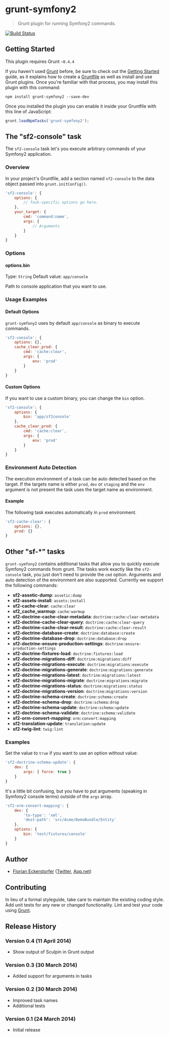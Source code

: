 # grunt-symfony2

> Grunt plugin for running Symfony2 commands.

[![Build Status](https://travis-ci.org/florianeckerstorfer/grunt-symfony2.svg?branch=master)](https://travis-ci.org/florianeckerstorfer/grunt-symfony2)

## Getting Started
This plugin requires Grunt `~0.4.4`

If you haven't used [Grunt](http://gruntjs.com/) before, be sure to check out the [Getting Started](http://gruntjs.com/getting-started) guide, as it explains how to create a [Gruntfile](http://gruntjs.com/sample-gruntfile) as well as install and use Grunt plugins. Once you're familiar with that process, you may install this plugin with this command:

```shell
npm install grunt-symfony2 --save-dev
```

Once you installed the plugin you can enable it inside your Gruntfile with this line of JavaScript:

```js
grunt.loadNpmTasks('grunt-symfony2');
```

## The "sf2-console" task

The `sf2-console` task let's you execute arbitrary commands of your Symfony2 application.

### Overview
In your project's Gruntfile, add a section named `sf2-console` to the data object passed into `grunt.initConfig()`.

```js
'sf2-console': {
    options: {
        // Task-specific options go here.
    },
    your_target: {
        cmd: 'command:name',
        args: {
            // Arguments
        }
    }
}
```

### Options

#### options.bin
Type: `String`
Default value: `app/console`

Path to console application that you want to use.

### Usage Examples

#### Default Options
`grunt-symfony2` uses by default `app/console` as binary to execute commands.

```js
'sf2-console': {
    options: {},
    cache_clear_prod: {
        cmd: 'cache:clear',
        args: {
            env: 'prod'
        }
    }
}
```

#### Custom Options
If you want to use a custom binary, you can change the `bin` option.

```js
'sf2-console': {
    options: {
        bin: 'app/sf2console'
    },
    cache_clear_prod: {
        cmd: 'cache:clear',
        args: {
            env: 'prod'
        }
    }
}
```

### Environment Auto Detection
The execution environment of a task can be auto detected based on the target. If the targets name is either `prod`,
`dev` or `staging` and the `env` argument is not present the task uses the target name as environment.

#### Example

The following task executes automatically in `prod` environment.

```js
'sf2-cache-clear': {
    options: {},
    prod: {}
}
```

## Other "sf-*" tasks
`grunt-symfony2` contains additional tasks that allow you to quickly execute Symfony2 commands from grunt. The tasks
work exactly like the `sf2-console` task, you just don't need to provide the `cmd` option. Arguments and auto detection
of the environment are also supported. Currently we support the following commands:

- **sf2-assetic-dump**: `assetic:dump`
- **sf2-assets-install**: `assets:install`
- **sf2-cache-clear**: `cache:clear`
- **sf2_cache_warmup**: `cache:warmup`
- **sf2-doctrine-cache-clear-metadata**: `doctrine:cache:clear-metadata`
- **sf2-doctrine-cache-clear-query**: `doctrine:cache:clear-query`
- **sf2-doctrine-cache-clear-result**: `doctrine:cache:clear-result`
- **sf2-doctrine-database-create**: `doctrine:database:create`
- **sf2-doctrine-database-drop**: `doctrine:database:drop`
- **sf2-doctrine-ensure-production-settings**: `doctrine:ensure-production-settings`
- **sf2-doctrine-fixtures-load**: `doctrine:fixtures:load`
- **sf2-doctrine-migrations-diff**: `doctrine:migrations:diff`
- **sf2-doctrine-migrations-execute**: `doctrine:migrations:execute`
- **sf2-doctrine-migrations-generate**: `doctrine:migrations:generate`
- **sf2-doctrine-migrations-latest**: `doctrine:migrations:latest`
- **sf2-doctrine-migrations-migrate**: `doctrine:migrations:migrate`
- **sf2-doctrine-migrations-status**: `doctrine:migrations:status`
- **sf2-doctrine-migrations-version**: `doctrine:migrations:version`
- **sf2-doctrine-schema-create**: `doctrine:schema:create`
- **sf2-doctrine-schema-drop**: `doctrine:schema:drop`
- **sf2-doctrine-schema-update**: `doctrine:schema:update`
- **sf2-doctrine-schema-validate**: `doctrine:schema:validate`
- **sf2-orm-convert-mapping**: `orm:convert:mapping`
- **sf2-translation-update**: `translation:update`
- **sf2-twig-lint**: `twig:lint`

### Examples

Set the value to `true` if you want to use an option without value:

```js
'sf2-doctrine-schema-update': {
    dev: {
        args: { force: true }
    }
}
```

It's a little bit confusing, but you have to put arguments (speaking in Symfony2 console terms) outside of the `args` array.

```js
'sf2-orm-convert-mapping': {
    dev: {
        'to-type': 'xml',
        'dest-path': 'src/Acme/DemoBundle/Entity'
    },
    options: {
        bin: 'test/fixtures/console'
    }
}
```

## Author
- [Florian Eckerstorfer](http://florian.ec) ([Twitter](http://twitter.com/Florian_), [App.net](http://app.net/florian))

## Contributing
In lieu of a formal styleguide, take care to maintain the existing coding style. Add unit tests for any new or changed functionality. Lint and test your code using [Grunt](http://gruntjs.com/).

## Release History

### Version 0.4 (11 April 2014)

- Show output of Sculpin in Grunt output

### Version 0.3 (30 March 2014)

- Added support for arguments in tasks

### Version 0.2 (30 March 2014)

- Improved task names
- Additional tests

### Version 0.1 (24 March 2014)

- Initial release
